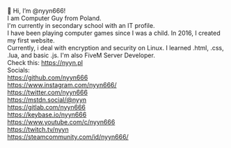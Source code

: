 👋 Hi, I’m @nyyn666! <br>
I am Computer Guy from Poland.<br>
I'm currently in secondary school with an IT profile.<br> 
I have been playing computer games since I was a child. In 2016, I created my first website. <br>
Currently, i deal with encryption and security on Linux. I learned .html, .css, .lua, and basic .js. I'm also FiveM Server Developer.
<br>
Check this: https://nyyn.pl
<br>
Socials:
<br>
https://github.com/nyyn666
<br>
https://www.instagram.com/nyyn666/
<br>
https://twitter.com/nyyn666
<br>
https://mstdn.social/@nyyn
<br>
https://gitlab.com/nyyn666
<br>
https://keybase.io/nyyn666
<br>
https://www.youtube.com/c/nyyn666
<br>
https://twitch.tv/nyyn
<br>
https://steamcommunity.com/id/nyyn666/
